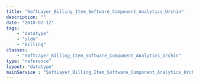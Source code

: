 ```yaml
---
title: "SoftLayer_Billing_Item_Software_Component_Analytics_Urchin"
description: ""
date: "2018-02-12"
tags:
    - "datatype"
    - "sldn"
    - "Billing"
classes:
    - "SoftLayer_Billing_Item_Software_Component_Analytics_Urchin"
type: "reference"
layout: "datatype"
mainService : "SoftLayer_Billing_Item_Software_Component_Analytics_Urchin"
---
```

